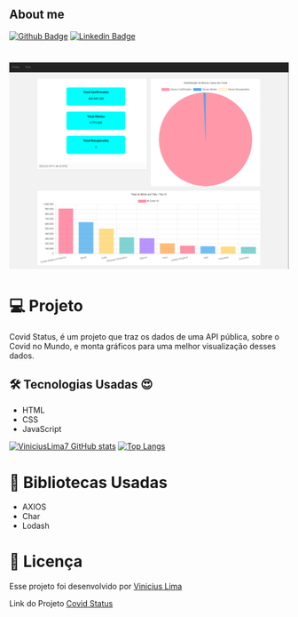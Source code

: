 ## About me

[![Github Badge](https://img.shields.io/badge/-Github-000?style=flat-square&logo=Github&logoColor=white&link=https://github.com/ViniciusLima7)](https://github.com/ViniciusLima7)
[![Linkedin Badge](https://img.shields.io/badge/-LinkedIn-blue?style=flat-square&logo=Linkedin&logoColor=white&link=https://www.linkedin.com/in/marcos-vinicius-lima/)](https://www.linkedin.com/in/marcos-vinicius-lima/)

<h1 align="center">
    <img alt="Dados do Covid" title="Projeto" src="https://github.com/ViniciusLima7/covid-status/blob/master/assets/img/capa.png" />
</h1>

# 💻 Projeto

Covid Status, é um projeto que traz os dados de uma API pública, sobre o Covid no Mundo, e monta gráficos para uma melhor visualização desses dados.

## 🛠 Tecnologias Usadas :heart_eyes:

- HTML
- CSS
- JavaScript


[![ViniciusLima7 GitHub stats](https://github-readme-stats.vercel.app/api?username=ViniciusLima7)](https://github.com/ViniciusLima7/github-readme-stats)
[![Top Langs](https://github-readme-stats.vercel.app/api/top-langs/?username=ViniciusLima7)](https://github.com/ViniciusLima7/github-readme-stats)

# 🚀 Bibliotecas Usadas

- AXIOS
- Char
- Lodash



# 📝 Licença

Esse projeto foi desenvolvido por [Vinicius Lima](https://www.linkedin.com/in/marcos-vinicius-lima/)


Link do Projeto [Covid Status](https://covid-status-api.netlify.app)